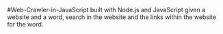 ﻿#Web-Crawler-in-JavaScript
built with Node.js and JavaScript
given a website and a word, search in the website and the links within the website for the word.
